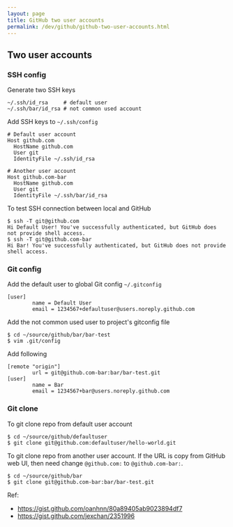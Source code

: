 ```yaml
---
layout: page
title: GitHub two user accounts
permalink: /dev/github/github-two-user-accounts.html
---
```


## Two user accounts

### SSH config

Generate two SSH keys

```
~/.ssh/id_rsa     # default user
~/.ssh/bar/id_rsa # not common used account
```

Add SSH keys to `~/.ssh/config`

```
# Default user account
Host github.com
  HostName github.com
  User git
  IdentityFile ~/.ssh/id_rsa

# Another user account
Host github.com-bar
  HostName github.com
  User git
  IdentityFile ~/.ssh/bar/id_rsa
```

To test SSH connection between local and GitHub

```
$ ssh -T git@github.com
Hi Default User! You've successfully authenticated, but GitHub does not provide shell access.
$ ssh -T git@github.com-bar
Hi Bar! You've successfully authenticated, but GitHub does not provide shell access.
```

### Git config

Add the default user to global Git config `~/.gitconfig`

```
[user]
        name = Default User
        email = 1234567+defaultuser@users.noreply.github.com
```

Add the not common used user to project's gitconfig file

```
$ cd ~/source/github/bar/bar-test
$ vim .git/config
```

Add following

```
[remote "origin"]
        url = git@github.com-bar:bar/bar-test.git
[user]
        name = Bar
        email = 1234567+bar@users.noreply.github.com
```

### Git clone

To git clone repo from default user account

```
$ cd ~/source/github/defaultuser
$ git clone git@github.com:defaultuser/hello-world.git
```

To git clone repo from another user account. If the URL is copy from GitHub web UI, then need change `@github.com:` to `@github.com-bar:`.

```
$ cd ~/source/github/bar
$ git clone git@github.com-bar:bar/bar-test.git
```

Ref:

- https://gist.github.com/oanhnn/80a89405ab9023894df7
- https://gist.github.com/jexchan/2351996
